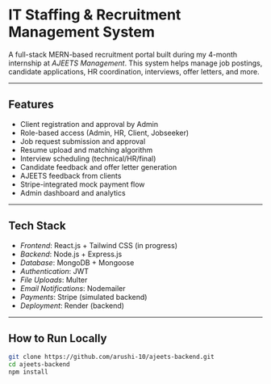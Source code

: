 # IT Staffing & Recruitment Management System

A full-stack MERN-based recruitment portal built during my 4-month internship at *AJEETS Management*. This system helps manage job postings, candidate applications, HR coordination, interviews, offer letters, and more.

---

## Features

- Client registration and approval by Admin
- Role-based access (Admin, HR, Client, Jobseeker)
- Job request submission and approval
- Resume upload and matching algorithm
- Interview scheduling (technical/HR/final)
- Candidate feedback and offer letter generation
- AJEETS feedback from clients
- Stripe-integrated mock payment flow
- Admin dashboard and analytics

---

## Tech Stack

- *Frontend*: React.js + Tailwind CSS (in progress)
- *Backend*: Node.js + Express.js
- *Database*: MongoDB + Mongoose
- *Authentication*: JWT
- *File Uploads*: Multer
- *Email Notifications*: Nodemailer
- *Payments*: Stripe (simulated backend)
- *Deployment*: Render (backend)

---

## How to Run Locally

```bash
git clone https://github.com/arushi-10/ajeets-backend.git
cd ajeets-backend
npm install